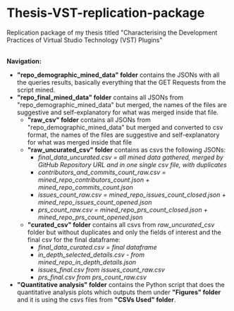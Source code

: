 # Thesis-VST-replication-package
Replication package of my thesis titled "Characterising the Development Practices of Virtual Studio Technology (VST) Plugins"<br><br>

**Navigation:**<br>
- **"repo_demographic_mined_data" folder** contains the JSONs with all the queries results, basically everything that the GET Requests from the script mined.
- **"repo_final_mined_data" folder** contains all JSONs from "repo_demographic_mined_data" but merged, the names of the files are suggestive and self-explanatory for what was merged inside that file.
  - **"raw_csv" folder** contains all JSONs from "repo_demographic_mined_data" but merged and converted to csv format, the names of the files are suggestive and self-explanatory for what was merged inside that file 
  - **"raw_uncurated_csv" folder** contains as csvs the following JSONs:
      - *final_data_uncurated.csv = all mined data gathered, merged by GitHub Repository URL and in one single csv file, with duplicates*  
      - *contributors_and_commits_count_raw.csv =  mined_repo_contributors_count.json + mined_repo_commits_count.json*
      - *issues_count_raw.csv = mined_repo_issues_count_closed.json + mined_repo_issues_count_opened.json*
      - *prs_count_raw.csv = mined_repo_prs_count_closed.json + mined_repo_prs_count_opened.json*
  - **"curated_csv" folder** contains all csvs from *raw_uncurated_csv* folder but without duplicates and only the fields of interest and the final csv for the final dataframe:
    - *final_data_curated.csv = final dataframe*
    - *in_depth_selected_details.csv - from mined_repo_in_depth_details.json*
    - *issues_final.csv from issues_count_raw.csv*
    - *prs_final.csv from prs_count_raw.csv*
- **"Quantitative analysis" folder** contains the Python script that does the quantitative analysis plots which outputs them under **"Figures" folder** and it is using the csvs files from **"CSVs Used" folder**. 
<br><br>
